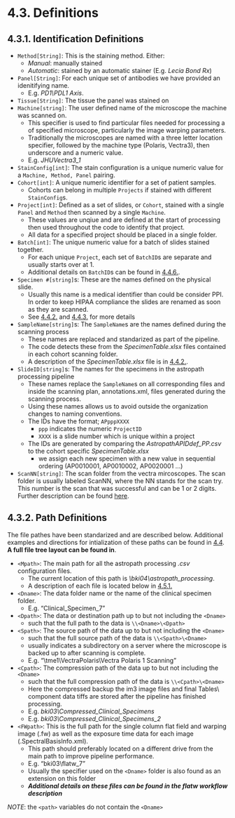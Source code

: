 # 4.3. Definitions
## 4.3.1. Identification Definitions
- ```Method[String]```: This is the staining method. Either:
  - *Manual*: manually stained
  - *Automatic*: stained by an automatic stainer (E.g. *Lecia Bond Rx*)
- ```Panel[String]```: For each unique set of antibodies we have provided an idenitifying name.
   - E.g. *PD1\PDL1 Axis*. 
- ```Tissue[String]```: The tissue the panel was stained on
- ```Machine[string]```: The user defined name of the microscope the machine was scanned on. 
   - This specifier is used to find particular files needed for processing a of specified microscope, particularly the image warping parameters. 
   - Traditionally the microscopes are named with a three letter location specifier, followed by the machine type (Polaris, Vectra3), then underscore and a numeric value. 
   - E.g. *JHUVectra3_1*
- ```StainConfig[int]```: The stain configuration is a unique numeric value for a ```Machine, Method, Panel``` pairing. 
- ```Cohort[int]```: A unique numeric identifier for a set of patient samples. 
   - Cohorts can belong in multiple ```Projects``` if stained with different ```StainConfig```s.
- ```Project[int]```: Defined as a set of slides, or ```Cohort```, stained with a single ```Panel``` and ```Method``` then scanned by a single ```Machine```.
   - These values are unqiue and are defined at the start of processing then used throughout the code to identify that project. 
   - All data for a specified project should be placed in a single folder. 
- ```Batch[int]```: The unique numeric value for a batch of slides stained together. 
   - For each unique ```Project```, each set of ```BatchID```s are separate and usually starts over at 1. 
   - Additional details on ```BatchID```s can be found in [4.4.6.](scanning/BatchIDs.md).
- ```Specimen #[string]```s: These are the names defined on the physical slide. 
   - Usually this name is a medical identifier than could be consider PPI. In order to keep HIPAA compliance the slides are renamed as soon as they are scanned. 
   - See [4.4.2.](scanning/SpecimenTable.md) and [4.4.3.](scanning/SampleNames.md) for more details
- ```SampleName[string]```s: The ```SampleName```s are the names defined during the scanning process
   - These names are replaced and standarized as part of the pipeline. 
   - The code detects these from the *SpecimenTable.xlsx* files contained in each cohort scanning folder. 
   - A description of the *SpecimenTable.xlsx* file is in [4.4.2.](scanning/SpecimenTable.md).
- ```SlideID[string]```s: The names for the specimens in the astropath processing pipeline 
   - These names replace the ```SampleName```s on all corresponding files and inside the scanning plan, annotations.xml, files generated during the scanning process.
   - Using these names allows us to avoid outside the organization changes to naming conventions.
   - The IDs have the format; ```APpppXXXX```
     - ```ppp``` indicates the numeric ```ProjectID```
     - ```XXXX``` is a slide number which is unique within a project
   - The IDs are generated by comparing the *AstropathAPIDdef_PP.csv* to the cohort specific *SpecimenTable.xlsx*
     - we assign each new specimen with a new value in sequential ordering (AP0010001, AP0010002, AP0020001 …) 
- ```ScanNN[string]```: The scan folder from the vectra mircoscopes. The scan folder is usually labeled ScanNN, where the NN stands for the scan try. This number is the scan that was successful and can be 1 or 2 digits. Further description can be found [here](scanning/BatchIDs.md).

## 4.3.2. Path Definitions
The file pathes have been standarized and are described below. Additional examples and directions for intialization of these paths can be found in [4.4](). **A full file tree layout can be found in**.
- ```<Mpath>```: The main path for all the astropath processing *.csv* configuration files.
  - The current location of this path is *\\bki04\astropath_processing*.
  - A description of each file is located below in [4.5.1.](AstroPathProcessingDirectoryandInitializingProjects.md\#451-astropath-processing-directory)
- ```<Dname>```: The data folder name or the name of the clinical specimen folder. 
   - E.g. “Clinical_Specimen_7” 
- ```<Dpath>```: The data or destination path up to but not including the ```<Dname>```
  - such that the full path to the data is ```\\<Dname>\<Dpath>```
- ```<Spath>```: The source path of the data up to but not including the  ```<Dname>```
  - such that the full source path of the data is ```\\<Spath>\<Dname>```
  - usually indicates a subdirectory on a server where the microscope is backed up to after scanning is complete.
  -  E.g. “\\tme1\VectraPolaris\Vectra Polaris 1 Scanning” 
- ```<Cpath>```: The compression path of the data up to but not including the ```<Dname>```
  - such that the full compression path of the data is ```\\<Cpath>\<Dname>```
  - Here the compressed backup the im3 image files and final Tables\ component data tiffs are stored after the pipeline has finished processing. 
  - E.g. *bki03\Compressed_Clinical_Specimens*
  - E.g. *bki03\Compressed_Clinical_Specimens_2*
- ```<FWpath>```: This is the full path for the single column flat field and warping image (.fw) as well as the exposure time data for each image (.SpectralBasisInfo.xml). 
   - This path should preferably located on a different drive from the main path to improve pipeline performance. 
   - E.g. “bki03\flatw_7”
   - Usually the specifier used on the ```<Dname>``` folder is also found as an extension on this folder
   - ***Additional details on these files can be found in the flatw workflow description***

*NOTE*: the ```<path>``` variables do not contain the ```<Dname>``` 
